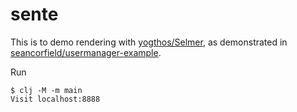 # sente

This is to demo rendering with [yogthos/Selmer](https://github.com/yogthos/Selmer),
as demonstrated in [seancorfield/usermanager-example](https://github.com/seancorfield/usermanager-example).

Run

    $ clj -M -m main
    Visit localhost:8888
